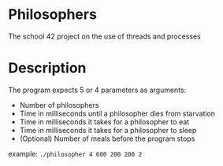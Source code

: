 # Philosophers
The school 42 project on the use of threads and processes

# Description
The program expects 5 or 4 parameters as arguments:
- Number of philosophers
- Time in milliseconds until a philosopher dies from starvation
- Time in milliseconds it takes for a philosopher to eat
- Time in milliseconds it takes for a philosopher to sleep
- (Optional) Number of meals before the program stops

example:
`./philosopher 4 600 200 200 2`
